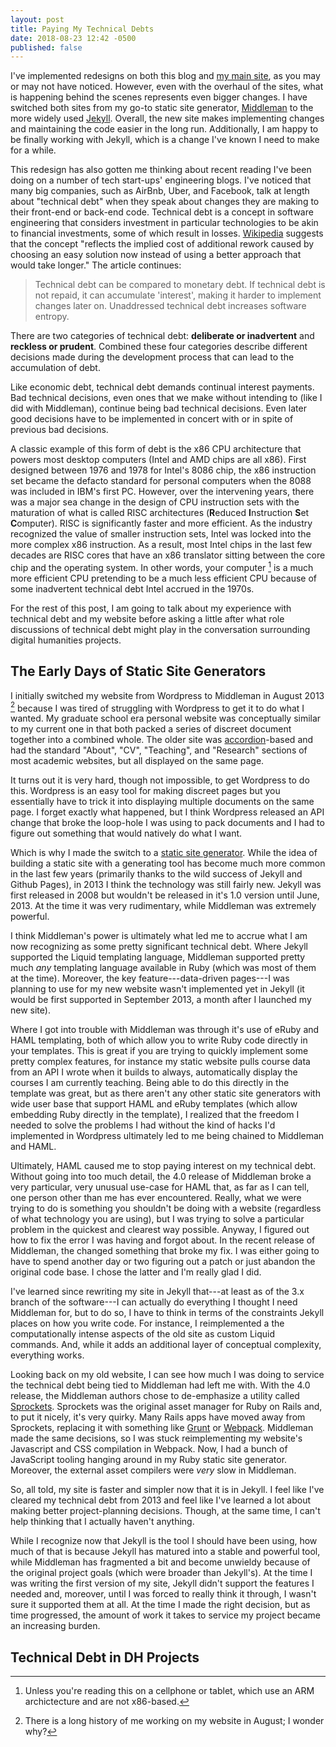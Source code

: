 ```yaml
---
layout: post
title: Paying My Technical Debts
date: 2018-08-23 12:42 -0500
published: false
---
```


I've implemented redesigns on both this blog and [my main site](https://andrew.pilsch.com), as you may or may not have noticed. However, even with the overhaul of the sites, what is happening behind the scenes represents even bigger changes. I have switched both sites from my go-to static site generator, [Middleman](https://middlemanapp.com) to the more widely used [Jekyll](http://jekyllrb.com). Overall, the new site makes implementing changes and maintaining the code easier in the long run. Additionally, I am happy to be finally working with Jekyll, which is a change I've known I need to make for a while.

This redesign has also gotten me thinking about recent reading I've been doing on a number of tech start-ups' engineering blogs. I've noticed that many big companies, such as AirBnb, Uber, and Facebook, talk at length about "technical debt" when they speak about changes they are making to their front-end or back-end code. Technical debt is a concept in software engineering that considers investment in particular technologies to be akin to financial investments, some of which result in losses. [Wikipedia](https://en.wikipedia.org/wiki/Technical_debt) suggests that the concept "reflects the implied cost of additional rework caused by choosing an easy solution now instead of using a better approach that would take longer." The article continues:

> Technical debt can be compared to monetary debt. If technical debt is not repaid, it can accumulate 'interest', making it harder to implement changes later on. Unaddressed technical debt increases software entropy. 

There are two categories of technical debt: **deliberate or inadvertent** and **reckless or prudent**. Combined these four categories describe different decisions made during the development process that can lead to the accumulation of debt.

Like economic debt, technical debt demands continual interest payments. Bad technical decisions, even ones that we make without intending to (like I did with Middleman), continue being bad technical decisions. Even later good decisions have to be implemented in concert with or in spite of previous bad decisions.

A classic example of this form of debt is the x86 CPU architecture that powers most desktop computers (Intel and AMD chips are all x86). First designed between 1976 and 1978 for Intel's 8086 chip, the x86 instruction set became the defacto standard for personal computers when the 8088 was included in IBM's first PC. However, over the intervening years, there was a major sea change in the design of CPU instruction sets with the maturation of what is called RISC architectures (**R**educed **I**nstruction **S**et **C**omputer). RISC is significantly faster and more efficient. As the industry recognized the value of smaller instruction sets, Intel was locked into the more complex x86 instruction. As a result, most Intel chips in the last few decades are RISC cores that have an x86 translator sitting between the core chip and the operating system. In other words, your computer [^arm] is a much more efficient CPU pretending to be a much less efficient CPU because of some inadvertent technical debt Intel accrued in the 1970s.

For the rest of this post, I am going to talk about my experience with technical debt and my website before asking a little after what role discussions of technical debt might play in the conversation surrounding digital humanities projects.

## The Early Days of Static Site Generators

I initially switched my website from Wordpress to Middleman in August 2013 [^august] because I was tired of struggling with Wordpress to get it to do what I wanted. My graduate school era personal website was conceptually similar to my current one in that both packed a series of discreet document together into a combined whole. The older site was [accordion](https://jqueryui.com/accordion/)-based and had the standard "About", "CV", "Teaching", and "Research" sections of most academic websites, but all displayed on the same page.

It turns out it is very hard, though not impossible, to get Wordpress to do this. Wordpress is an easy tool for making discreet pages but you essentially have to trick it into displaying multiple documents on the same page. I forget exactly what happened, but I think Wordpress released an API change that broke the loop-hole I was using to pack documents and I had to figure out something that would natively do what I want.

Which is why I made the switch to a [static site generator](https://davidwalsh.name/introduction-static-site-generators). While the idea of building a static site with a generating tool has become much more common in the last few years (primarily thanks to the wild success of Jekyll and Github Pages), in 2013 I think the technology was still fairly new. Jekyll was first released in 2008 but wouldn't be released in it's 1.0 version until June, 2013. At the time it was very rudimentary, while Middleman was extremely powerful.

I think Middleman's power is ultimately what led me to accrue what I am now recognizing as some pretty significant technical debt. Where Jekyll supported the Liquid templating language, Middleman supported pretty much *any* templating language available in Ruby (which was most of them at the time). Moreover, the key feature---data-driven pages---I was planning to use for my new website wasn't implemented yet in Jekyll (it would be first supported in September 2013, a month after I launched my new site).

Where I got into trouble with Middleman was through it's use of eRuby and HAML templating, both of which allow you to write Ruby code directly in your templates. This is great if you are trying to quickly implement some pretty complex features, for instance my static website pulls course data from an API I wrote when it builds to always, automatically display the courses I am currently teaching. Being able to do this directly in the template was great, but as there aren't any other static site generators with wide user base that support HAML and eRuby templates (which allow embedding Ruby directly in the template), I realized that the freedom I needed to solve the problems I had without the kind of hacks I'd implemented in Wordpress ultimately led to me being chained to Middleman and HAML.

Ultimately, HAML caused me to stop paying interest on my technical debt. Without going into too much detail, the 4.0 release of Middleman broke a very particular, very unusual use-case for HAML that, as far as I can tell, one person other than me has ever encountered. Really, what we were trying to do is something you shouldn't be doing with a website (regardless of what technology you are using), but I was trying to solve a particular problem in the quickest and clearest way possible. Anyway, I figured out how to fix the error I was having and forgot about. In the recent release of Middleman, the changed something that broke my fix. I was either going to have to spend another day or two figuring out a patch or just abandon the original code base. I chose the latter and I'm really glad I did.

I've learned since rewriting my site in Jekyll that---at least as of the 3.x branch of the software---I can actually do everything I thought I need Middleman for, but to do so, I have to think in terms of the constraints Jekyll places on how you write code. For instance, I reimplemented a the computationally intense aspects of the old site as custom Liquid commands. And, while it adds an additional layer of conceptual complexity, everything works.

Looking back on my old website, I can see how much I was doing to service the technical debt being tied to Middleman had left me with. With the 4.0 release, the Middleman authors chose to de-emphasize a utility called [Sprockets](https://github.com/rails/sprockets). Sprockets was the original asset manager for Ruby on Rails and, to put it nicely, it's very quirky. Many Rails apps have moved away from Sprockets, replacing it with something like [Grunt](https://gruntjs.com/) or [Webpack](https://webpack.js.org/). Middleman made the same decisions, so I was stuck reimplementing my website's Javascript and CSS compilation in Webpack. Now, I had a bunch of JavaScript tooling hanging around in my Ruby static site generator. Moreover, the external asset compilers were *very* slow in Middleman.

So, all told, my site is faster and simpler now that it is in Jekyll. I feel like I've cleared my technical debt from 2013 and feel like I've learned a lot about making better project-planning decisions. Though, at the same time, I can't help thinking that I actually haven't anything.

While I recognize now that Jekyll is the tool I should have been using, how much of that is because Jekyll has matured into a stable and powerful tool, while Middleman has fragmented a bit and become unwieldy because of the original project goals (which were broader than Jekyll's). At the time I was writing the first version of my site, Jekyll didn't support the features I needed and, moreover, until I was forced to really think it through, I wasn't sure it supported them at all. At the time I made the right decision, but as time progressed, the amount of work it takes to service my project became an increasing burden.

## Technical Debt in DH Projects

[^arm]: Unless you're reading this on a cellphone or tablet, which use an ARM archictecture and are not x86-based.
[^august]: There is a long history of me working on my website in August; I wonder why?
